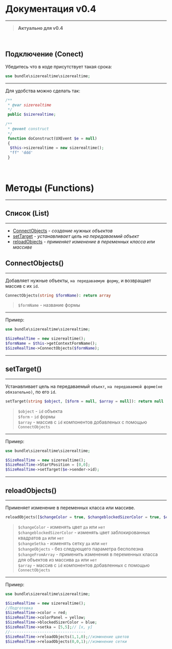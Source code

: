 # Документация v0.4
---------------
> **Актуально для v0.4**

<br>

## Подключение (Conect)
Убедитесь что в коде присутствует такая срока:
```php
use bundle\sizerealtime\sizerealtime;
```
***
Для удобства можно сделать так:
```php
/**
 * @var sizerealtime
 */
 public $sizerealtime;
    
/**
 * @event construct 
 */
 function doConstruct(UXEvent $e = null)
 {   
  $this->sizerealtime = new sizerealtime();
  "ff" 'ddd'
 }
```

<br>

# Методы (Functions)
***
## Список (List)
***
  * [СonnectObjects](#connectobjects) - _создание нужных объектов_<br>
  * [setTarget](#settarget) - _устанавливает цель на передаваемий объект_
  * [reloadObjects](#reloadobjects) - _применяет изменение в переменных класса или массиве_
  
## ConnectObjects()
***
  Добавляет нужные объекты, `на передаваемую форму`,  и возвращает массив с их `id`.
  ```php 
  ConnectObjects(string $formName): return array
  ```
  
  > `$formName` - название формы
  
***
  Пример:
  ```php 
  use bundle\sizerealtime\sizerealtime;
  
  $SizeRealTime = new sizerealtime();
  $formName = $this->getContextFormName();
  $SizeRealTime->ConnectObjects($formName);
  ```
  ***
## setTarget()
***
  Устанавливает цель на передаваемый `объект`, `на передаваемой форме(не обязательно)`, по его `id`.
  ```php 
  setTarget(string $object, [$form = null, $array = null]): return null
  ```
  
  > `$object` - `id` объекта<br>
    `$form` - `id` формы<br>
    `$array` - массив с `id` компонентов добавленых с помощью `ConnectObjects`
  
***
  Пример:
  ```php 
  use bundle\sizerealtime\sizerealtime;
  
  $SizeRealTime = new sizerealtime();
  $SizeRealTime->StartPosition = [0,0];
  $SizeRealTime->setTarget($e->sender->id);
  ```
***

## reloadObjects()
***
  Применяет изменение в переменных класса или массиве.
  ```php 
  reloadObjects([$changeColor = true, $changeblockedSizerColor = true, $changeSetka = true, $changeObjects = false, $changeFromArray = false, $array = null]): return null
  ```
  
  > `$changeColor` - изменять цвет `да` или `нет`<br>
    `$changeblockedSizerColor` - изменять цвет заблокированных квадратов `да` или `нет`<br>
	`$changeSetka` - изменять сетку `да` или `нет`<br>
	`$changeObjects` - без следующего параметра бесполезна<br>
	`$changeFromArray` - применить изменения в переменных класса для объектов из массива `да` или `нет`<br>
    `$array` - массив с `id` компонентов добавленных с помощью `ConnectObjects`
  
***
  Пример:
  ```php 
  use bundle\sizerealtime\sizerealtime;
  
  $SizeRealTime = new sizerealtime();
  //Подготовка
  $SizeRealTime->color = red;
  $SizeRealTime->colorPanel = yellow;
  $SizeRealTime->blockedSizerColor = blue;
  $SizeRealTime->setka = [5,5];// [x, y]
  //---------------------------------
  $SizeRealTime->reloadObjects(1,1,0);//изминение цветов
  $SizeRealTime->reloadObjects(0,0,1);//изминение сетки
  
  ```

